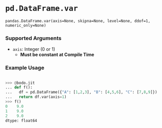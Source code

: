 # `pd.DataFrame.var`

`pandas.DataFrame.var(axis=None, skipna=None, level=None, ddof=1, numeric_only=None)`

### Supported Arguments

- `axis`: Integer (0 or 1)
  - **Must be constant at Compile Time**

### Example Usage

```py

>>> @bodo.jit
... def f():
...   df = pd.DataFrame({"A": [1,2,3], "B": [4,5,6], "C": [7,8,9]})
...   return df.var(axis=1)
>>> f()
0    9.0
1    9.0
2    9.0
dtype: float64
```
